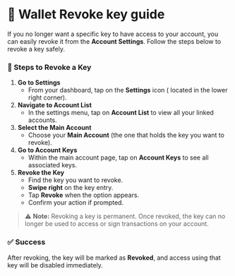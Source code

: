 # 🔐 Wallet Revoke key guide

If you no longer want a specific key to have access to your account, you can easily revoke it from the **Account Settings**. Follow the steps below to revoke a key safely.

### 📍 Steps to Revoke a Key

1. **Go to Settings**
   * From your dashboard, tap on the **Settings** icon ( located in the lower right corner).
2. **Navigate to Account List**
   * In the settings menu, tap on **Account List** to view all your linked accounts.
3. **Select the Main Account**
   * Choose your **Main Account** (the one that holds the key you want to revoke).
4. **Go to Account Keys**
   * Within the main account page, tap on **Account Keys** to see all associated keys.
5. **Revoke the Key**
   * Find the key you want to revoke.
   * **Swipe right** on the key entry.
   * Tap **Revoke** when the option appears.
   * Confirm your action if prompted.

> ⚠️ **Note:** Revoking a key is permanent. Once revoked, the key can no longer be used to access or sign transactions on your account.

### ✅ Success

After revoking, the key will be marked as **Revoked**, and access using that key will be disabled immediately.

